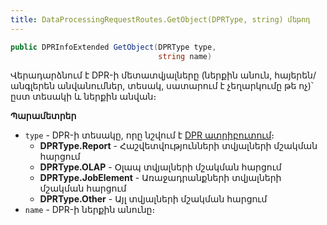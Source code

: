 ```yaml
---
title: DataProcessingRequestRoutes.GetObject(DPRType, string) մեթոդ
---
```


```c#
public DPRInfoExtended GetObject(DPRType type, 
                                 string name)
```

Վերադարձնում է DPR-ի մետատվյալները (ներքին անուն, հայերեն/անգլերեն անվանումներ, տեսակ, սատարում է չեղարկումը թե ոչ)՝ ըստ տեսակի և ներքին անվան։

**Պարամետրեր**

* `type` - DPR-ի տեսակը, որը նշվում է [DPR ատրիբուտում](../../../server_api/types/attributes/DPRAttribute.md)։
  * **DPRType.Report** - Հաշվետվությունների տվյալների մշակման հարցում
  * **DPRType.OLAP** - Օլապ տվյալների մշակման հարցում
  * **DPRType.JobElement** - Առաջադրանքների տվյալների մշակման հարցում
  * **DPRType.Other** - Այլ տվյալների մշակման հարցում
* `name` - DPR-ի ներքին անունը։
